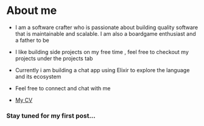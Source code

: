 # About me

- I am a software crafter who is passionate about building quality software that is maintainable and scalable. I am also a boardgame enthusiast and a father to be

- I like building side projects on my free time , feel free to checkout my projects under the projects tab

- Currently i am building a chat app using Elixir to explore the language and its ecosystem

- Feel free to connect and chat with me

- [My CV](/JIA_YI_OOI_-_Senior_Software_Engineer.pdf)


### Stay tuned for my first post...
